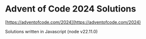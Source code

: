 # Advent of Code 2024 Solutions

[https://adventofcode.com/2024](https://adventofcode.com/2024)

Solutions written in Javascript (node v22.11.0)
